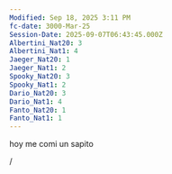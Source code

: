 ```yaml
---
Modified: Sep 18, 2025 3:11 PM
fc-date: 3000-Mar-25
Session-Date: 2025-09-07T06:43:45.000Z
Albertini_Nat20: 3
Albertini_Nat1: 4
Jaeger_Nat20: 1
Jaeger_Nat1: 2
Spooky_Nat20: 3
Spooky_Nat1: 2
Dario_Nat20: 3
Dario_Nat1: 4
Fanto_Nat20: 1
Fanto_Nat1: 1
---
```

hoy me comi un sapito

/